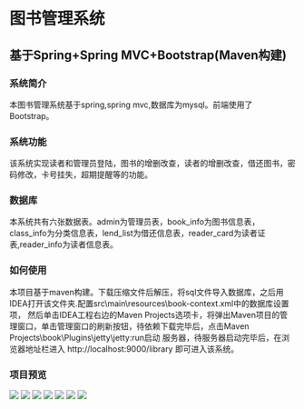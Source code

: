# 图书管理系统
## 基于Spring+Spring MVC+Bootstrap(Maven构建)
### 系统简介
本图书管理系统基于spring,spring mvc,数据库为mysql。前端使用了Bootstrap。 
### 系统功能
该系统实现读者和管理员登陆，图书的增删改查，读者的增删改查，借还图书，密码修改，卡号挂失，超期提醒等的功能。
### 数据库
本系统共有六张数据表。admin为管理员表，book_info为图书信息表，class_info为分类信息表，lend_list为借还信息表，reader_card为读者证表,reader_info为读者信息表。
### 如何使用
本项目基于maven构建。下载压缩文件后解压，将sql文件导入数据库，之后用IDEA打开该文件夹.配置src\main\resources\book-context.xml中的数据库设置项，
然后单击IDEA工程右边的Maven Projects选项卡，将弹出Maven项目的管理窗口，单击管理窗口的刷新按钮，待依赖下载完毕后，点击Maven Projects\book\Plugins\jetty\jetty:run启动
服务器，待服务器启动完毕后，在浏览器地址栏进入 http://localhost:9000/library 即可进入该系统。
### 项目预览
<img src="https://github.com/ValueStar/Books-Management-System/blob/master/preview/7.PNG">
<img src="https://github.com/ValueStar/Books-Management-System/blob/master/preview/1.PNG">
<img src="https://github.com/ValueStar/Books-Management-System/blob/master/preview/2.PNG">
<img src="https://github.com/ValueStar/Books-Management-System/blob/master/preview/3.PNG">
<img src="https://github.com/ValueStar/Books-Management-System/blob/master/preview/4.PNG">
<img src="https://github.com/ValueStar/Books-Management-System/blob/master/preview/5.PNG">
<img src="https://github.com/ValueStar/Books-Management-System/blob/master/preview/6.PNG">
